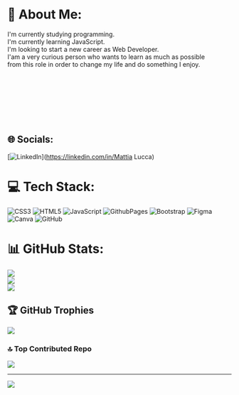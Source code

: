 # 💫 About Me:
I'm currently studying programming.<br>I'm currently learning JavaScript.<br>I'm looking to start a new career as Web Developer.<br>I'am a very curious person who wants to learn as much as possible <br>from this role in order to change my life and do something I enjoy.<br><br><br><br><br><br><br><br>


## 🌐 Socials:
[![LinkedIn](https://img.shields.io/badge/LinkedIn-%230077B5.svg?logo=linkedin&logoColor=white)](https://linkedin.com/in/Mattia Lucca) 

# 💻 Tech Stack:
![CSS3](https://img.shields.io/badge/css3-%231572B6.svg?style=for-the-badge&logo=css3&logoColor=white) ![HTML5](https://img.shields.io/badge/html5-%23E34F26.svg?style=for-the-badge&logo=html5&logoColor=white) ![JavaScript](https://img.shields.io/badge/javascript-%23323330.svg?style=for-the-badge&logo=javascript&logoColor=%23F7DF1E) ![GithubPages](https://img.shields.io/badge/github%20pages-121013?style=for-the-badge&logo=github&logoColor=white) ![Bootstrap](https://img.shields.io/badge/bootstrap-%238511FA.svg?style=for-the-badge&logo=bootstrap&logoColor=white) ![Figma](https://img.shields.io/badge/figma-%23F24E1E.svg?style=for-the-badge&logo=figma&logoColor=white) ![Canva](https://img.shields.io/badge/Canva-%2300C4CC.svg?style=for-the-badge&logo=Canva&logoColor=white) ![GitHub](https://img.shields.io/badge/github-%23121011.svg?style=for-the-badge&logo=github&logoColor=white)
# 📊 GitHub Stats:
![](https://github-readme-stats.vercel.app/api?username=mattialucca92&theme=gotham&hide_border=false&include_all_commits=true&count_private=true)<br/>
![](https://github-readme-streak-stats.herokuapp.com/?user=mattialucca92&theme=gotham&hide_border=false)<br/>
![](https://github-readme-stats.vercel.app/api/top-langs/?username=mattialucca92&theme=gotham&hide_border=false&include_all_commits=true&count_private=true&layout=compact)

## 🏆 GitHub Trophies
![](https://github-profile-trophy.vercel.app/?username=mattialucca92&theme=radical&no-frame=false&no-bg=false&margin-w=4)

### 🔝 Top Contributed Repo
![](https://github-contributor-stats.vercel.app/api?username=mattialucca92&limit=5&theme=gruvbox&combine_all_yearly_contributions=true)

---
[![](https://visitcount.itsvg.in/api?id=mattialucca92&icon=7&color=6)](https://visitcount.itsvg.in)

<!-- Proudly created with GPRM ( https://gprm.itsvg.in ) -->
